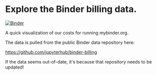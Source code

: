 # Explore the Binder billing data.

[![Binder](https://mybinder.org/badge_logo.svg)](https://mybinder.org/v2/gh/jupyterhub/binder-billing/master?filepath=analyze_data.ipynb)

A quick visualization of our costs for running mybinder.org.

The data is pulled from the public Binder data repository here:

https://github.com/jupyterhub/binder-billing

If the data seems out-of-date, it's because that repository needs to be updated!